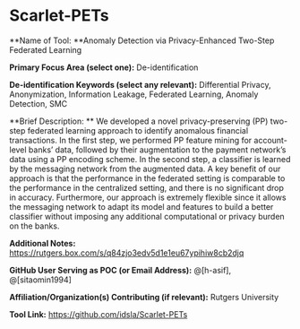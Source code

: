 # Scarlet-PETs

**Name of Tool: **Anomaly Detection via Privacy-Enhanced Two-Step Federated Learning

**Primary Focus Area (select one):** De-identification 

**De-identification Keywords (select any relevant):** Differential Privacy, Anonymization, Information Leakage, Federated Learning, Anomaly Detection, SMC

**Brief Description: ** We developed a novel privacy-preserving (PP) two-step federated learning approach to identify anomalous financial transactions. In the first step, we performed PP feature mining for account-level banks’ data, followed by their augmentation to the payment network’s data using a PP encoding scheme. In the second step, a classifier is learned by the messaging network from the augmented data. A key benefit of our approach is that the performance in the federated setting is comparable to the performance in the centralized setting, and there is no significant drop in accuracy. Furthermore, our approach is extremely flexible since it allows the messaging network to adapt its model and features to build a better classifier without imposing any additional computational or privacy burden on the banks.

**Additional Notes:** https://rutgers.box.com/s/q84zjo3edv5d1e1eu67ypihiw8cb2djq

**GitHub User Serving as POC (or Email Address):** @[h-asif], @[sitaomin1994]

**Affiliation/Organization(s) Contributing (if relevant):** Rutgers University

**Tool Link:** https://github.com/idsla/Scarlet-PETs
